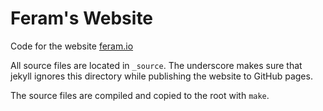 # Feram's Website

Code for the website [feram.io](http://feram.io)

All source files are located in `_source`.
The underscore makes sure that jekyll ignores this directory
while publishing the website to GitHub pages.

The source files are compiled and copied to the root with `make`.
